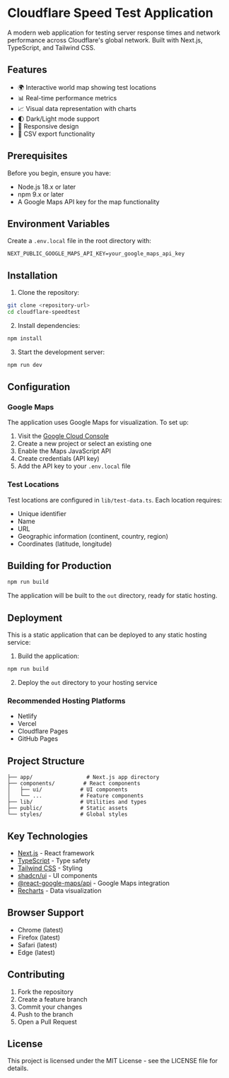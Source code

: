 # Cloudflare Speed Test Application

A modern web application for testing server response times and network performance across Cloudflare's global network. Built with Next.js, TypeScript, and Tailwind CSS.

## Features

- 🌍 Interactive world map showing test locations
- 📊 Real-time performance metrics
- 📈 Visual data representation with charts
- 🌓 Dark/Light mode support
- 📱 Responsive design
- 🔄 CSV export functionality

## Prerequisites

Before you begin, ensure you have:

- Node.js 18.x or later
- npm 9.x or later
- A Google Maps API key for the map functionality

## Environment Variables

Create a `.env.local` file in the root directory with:

```env
NEXT_PUBLIC_GOOGLE_MAPS_API_KEY=your_google_maps_api_key
```

## Installation

1. Clone the repository:
```bash
git clone <repository-url>
cd cloudflare-speedtest
```

2. Install dependencies:
```bash
npm install
```

3. Start the development server:
```bash
npm run dev
```

## Configuration

### Google Maps

The application uses Google Maps for visualization. To set up:

1. Visit the [Google Cloud Console](https://console.cloud.google.com)
2. Create a new project or select an existing one
3. Enable the Maps JavaScript API
4. Create credentials (API key)
5. Add the API key to your `.env.local` file

### Test Locations

Test locations are configured in `lib/test-data.ts`. Each location requires:

- Unique identifier
- Name
- URL
- Geographic information (continent, country, region)
- Coordinates (latitude, longitude)

## Building for Production

```bash
npm run build
```

The application will be built to the `out` directory, ready for static hosting.

## Deployment

This is a static application that can be deployed to any static hosting service:

1. Build the application:
```bash
npm run build
```

2. Deploy the `out` directory to your hosting service

### Recommended Hosting Platforms

- Netlify
- Vercel
- Cloudflare Pages
- GitHub Pages

## Project Structure

```
├── app/                 # Next.js app directory
├── components/         # React components
│   ├── ui/            # UI components
│   └── ...            # Feature components
├── lib/               # Utilities and types
├── public/            # Static assets
└── styles/            # Global styles
```

## Key Technologies

- [Next.js](https://nextjs.org/) - React framework
- [TypeScript](https://www.typescriptlang.org/) - Type safety
- [Tailwind CSS](https://tailwindcss.com/) - Styling
- [shadcn/ui](https://ui.shadcn.com/) - UI components
- [@react-google-maps/api](https://react-google-maps-api-docs.netlify.app/) - Google Maps integration
- [Recharts](https://recharts.org/) - Data visualization

## Browser Support

- Chrome (latest)
- Firefox (latest)
- Safari (latest)
- Edge (latest)

## Contributing

1. Fork the repository
2. Create a feature branch
3. Commit your changes
4. Push to the branch
5. Open a Pull Request

## License

This project is licensed under the MIT License - see the LICENSE file for details.